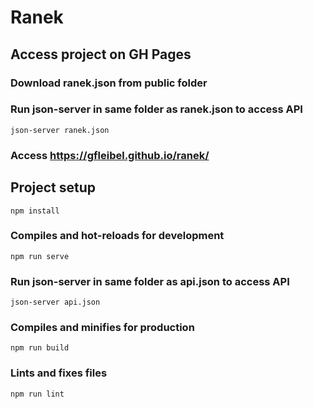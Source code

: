 # Ranek

## Access project on GH Pages

### Download ranek.json from public folder
### Run json-server in same folder as ranek.json to access API
```
json-server ranek.json
```
### Access https://gfleibel.github.io/ranek/

## Project setup
```
npm install
```

### Compiles and hot-reloads for development
```
npm run serve
```

### Run json-server in same folder as api.json to access API
```
json-server api.json
```

### Compiles and minifies for production
```
npm run build
```

### Lints and fixes files
```
npm run lint
```
